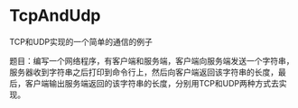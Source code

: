 # TcpAndUdp
TCP和UDP实现的一个简单的通信的例子

题目：编写一个网络程序，有客户端和服务端，客户端向服务端发送一个字符串，服务器收到字符串之后打印到命令行上，然后向客户端返回该字符串的长度，最后，客户端输出服务端返回的该字符串的长度，分别用TCP和UDP两种方式去实现。
